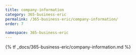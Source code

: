 ```yaml
---
title: company-information
category: 365-business-eric
permalink: /365-business-eric/company-information/
order: 7

namespace: 365-business-eric
---
```


{% tf _docs/365-business-eric/company-information.md %}